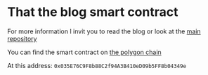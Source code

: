 # That the blog smart contract
For more information I invit you to read the blog or look at the [main repository](https://github.com/MajorTom327/the-decentralized-blog)

You can find the smart contract on [the polygon chain](https://www.contractreader.io/contract/polygon/0x035E76C9F8b88C2f94A3B410eD09b5FF8b04349e)

At this address: `0x035E76C9F8b88C2f94A3B410eD09b5FF8b04349e`
